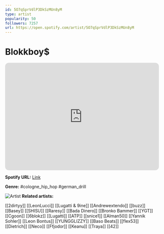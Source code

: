 ```yaml
---
id: 5O7qSprVdlP3DkSzMUn8yM
type: artist
popularity: 50
followers: 7257
url: https://open.spotify.com/artist/5O7qSprVdlP3DkSzMUn8yM
---
```

# Blokkboy$

<iframe style="border-radius:12px" src="https://open.spotify.com/embed/artist/5O7qSprVdlP3DkSzMUn8yM" width="100%" height="352" frameBorder="0" allowfullscreen="" allow="autoplay; clipboard-write; encrypted-media; fullscreen; picture-in-picture" loading="lazy"></iframe>

**Spotify URL:** [Link](https://open.spotify.com/artist/5O7qSprVdlP3DkSzMUn8yM)

**Genre:**  #cologne_hip_hop #german_drill

![Artist](https://i.scdn.co/image/ab6761610000e5ebaf7f54f8c261819d1b723188)
**Related artists:**

[[2dirtyy]]
[[LeonLucci]]
[[Lugatti & 9ine]]
[[Andrewextendo]]
[[buzz]]
[[Basey]]
[[SHISU]]
[[Raresy]]
[[Bada Dinero]]
[[Bronko Bammer]]
[[YGT]]
[[Cgoon]]
[[6blokz]]
[[Lugatti]]
[[ATP]]
[[snice1]]
[[Alman50]]
[[Yannik Sohler]]
[[Leon Bontus]]
[[YUNGGLIZZY]]
[[Baso Beats]]
[[flex53]]
[[Dietrich]]
[[Neco]]
[[Ffjodor]]
[[Keanu]]
[[Traya]]
[[42]]

